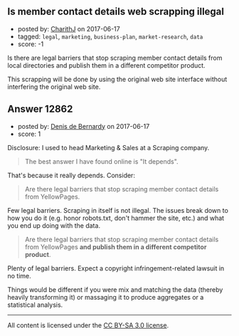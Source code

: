 ## Is member contact details web scrapping illegal

- posted by: [CharithJ](https://stackexchange.com/users/290230/charithj) on 2017-06-17
- tagged: `legal`, `marketing`, `business-plan`, `market-research`, `data`
- score: -1

Is there are legal barriers that stop scraping member contact details from local directories and publish them in a different competitor product. 

This scrapping will be done by using the original web site interface without interfering the original web site. 


## Answer 12862

- posted by: [Denis de Bernardy](https://stackexchange.com/users/182468/denis-de-bernardy) on 2017-06-17
- score: 1

Disclosure: I used to head Marketing & Sales at a Scraping company.

> The best answer I have found online is "It depends".

That's because it really depends. Consider:

> Are there legal barriers that stop scraping member contact details from YellowPages.

Few legal barriers. Scraping in itself is not illegal. The issues break down to how you do it (e.g. honor robots.txt, don't hammer the site, etc.) and what you end up doing with the data.

> Are there legal barriers that stop scraping member contact details from YellowPages **and publish them in a different competitor product**.

Plenty of legal barriers. Expect a copyright infringement-related lawsuit in no time.

Things would be different if you were mix and matching the data (thereby heavily transforming it) or massaging it to produce aggregates or a statistical analysis.





---

All content is licensed under the [CC BY-SA 3.0 license](https://creativecommons.org/licenses/by-sa/3.0/).
